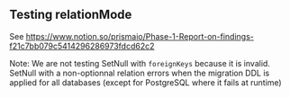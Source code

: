 ## Testing relationMode

See https://www.notion.so/prismaio/Phase-1-Report-on-findings-f21c7bb079c5414296286973fdcd62c2

Note: We are not testing SetNull with `foreignKeys` because it is invalid.
SetNull with a non-optionnal relation errors when the migration DDL is applied for all databases
(except for PostgreSQL where it fails at runtime)
